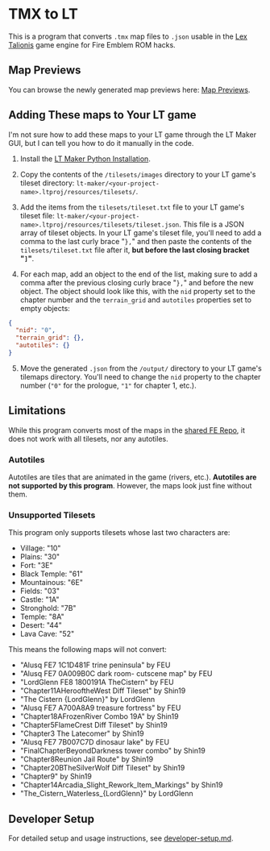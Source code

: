 # TMX to LT

This is a program that converts `.tmx` map files to `.json` usable in the [Lex Talionis](https://gitlab.com/rainlash/lt-maker) game engine for Fire Emblem ROM hacks.

## Map Previews

You can browse the newly generated map previews here: [Map Previews](maps-preview.md).

## Adding These maps to Your LT game

I'm not sure how to add these maps to your LT game through the LT Maker GUI, but I can tell you how to do it manually in the code.

1. Install the [LT Maker Python Installation](https://lt-maker.readthedocs.io/en/latest/source/getting_started/Python-Installation.html#pyinstall).

2. Copy the contents of the `/tilesets/images` directory to your LT game's tileset directory: `lt-maker/<your-project-name>.ltproj/resources/tilesets/`.

3. Add the items from the `tilesets/tileset.txt` file to your LT game's tileset file: `lt-maker/<your-project-name>.ltproj/resources/tilesets/tileset.json`. This file is a JSON array of tileset objects. In your LT game's tileset file, you'll need to add a comma to the last curly brace "`},`" and then paste the contents of the `tilesets/tileset.txt` file after it, **but before the last closing bracket "`]`"**.

4. For each map, add an object to the end of the list, making sure to add a comma after the previous closing curly brace "`},`" and before the new object. The object should look like this, with the `nid` property set to the chapter number and the `terrain_grid` and `autotiles` properties set to empty objects:

```json
{
  "nid": "0",
  "terrain_grid": {},
  "autotiles": {}
}
```

5. Move the generated `.json` from the `/output/` directory to your LT game's tilemaps directory. You'll need to change the `nid` property to the chapter number (`"0"` for the prologue, `"1"` for chapter 1, etc.).

## Limitations

While this program converts most of the maps in the [shared FE Repo](https://github.com/Klokinator/FE-Repo), it does not work with all tilesets, nor any autotiles.

### Autotiles

Autotiles are tiles that are animated in the game (rivers, etc.). **Autotiles are not supported by this program**. However, the maps look just fine without them.

### Unsupported Tilesets

This program only supports tilesets whose last two characters are:

- Village: "10"
- Plains: "30"
- Fort: "3E"
- Black Temple: "61"
- Mountainous: "6E"
- Fields: "03"
- Castle: "1A"
- Stronghold: "7B"
- Temple: "8A"
- Desert: "44"
- Lava Cave: "52"

This means the following maps will not convert:

- "Alusq FE7 1C1D481F trine peninsula" by FEU
- "Alusq FE7 0A009B0C dark room- cutscene map" by FEU
- "LordGlenn FE8 1800191A TheCistern" by FEU
- "Chapter11AHerooftheWest Diff Tileset" by Shin19
- "The Cistern {LordGlenn}" by LordGlenn
- "Alusq FE7 A700A8A9 treasure fortress" by FEU
- "Chapter18AFrozenRiver Combo 19A" by Shin19
- "Chapter5FlameCrest Diff Tileset" by Shin19
- "Chapter3 The Latecomer" by Shin19
- "Alusq FE7 7B007C7D dinosaur lake" by FEU
- "FinalChapterBeyondDarkness tower combo" by Shin19
- "Chapter8Reunion Jail Route" by Shin19
- "Chapter20BTheSilverWolf Diff Tileset" by Shin19
- "Chapter9" by Shin19
- "Chapter14Arcadia_Slight_Rework_Item_Markings" by Shin19
- "The_Cistern_Waterless_{LordGlenn}" by LordGlenn

## Developer Setup

For detailed setup and usage instructions, see [developer-setup.md](developer-setup.md).
